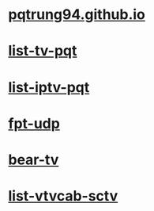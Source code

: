 # [pqtrung94.github.io](https://github.com/pqtrung94/pqtrung94.github.io/blob/main/README.md)

# [list-tv-pqt](https://raw.githubusercontent.com/pqtrung94/pqtrung94.github.io/main/list-tv-pqt.m3u)
# [list-iptv-pqt](https://raw.githubusercontent.com/pqtrung94/pqtrung94.github.io/main/list-iptv-pqt.m3u)
# [fpt-udp](https://raw.githubusercontent.com/pqtrung94/pqtrung94.github.io/main/fpt-udp.m3u)
# [bear-tv](https://raw.githubusercontent.com/pqtrung94/pqtrung94.github.io/main/bear-tv.m3u)
# [list-vtvcab-sctv](https://raw.githubusercontent.com/pqtrung94/pqtrung94.github.io/main/list-vtvcab-sctv.m3u)
